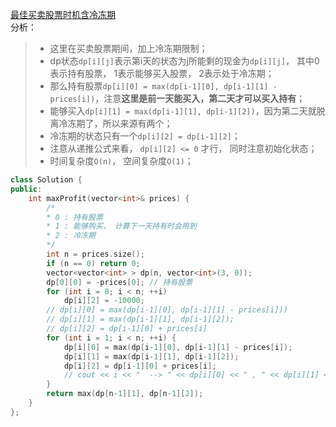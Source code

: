 [最佳买卖股票时机含冷冻期](https://leetcode-cn.com/problems/best-time-to-buy-and-sell-stock-with-cooldown/)  
分析：  
> * 这里在买卖股票期间，加上冷冻期限制；  
> * dp状态`dp[i][j]`表示第i天的状态为j所能剩的现金为`dp[i][j]`， 其中0表示持有股票， 1表示能够买入股票， 2表示处于冷冻期；  
> * 那么持有股票`dp[i][0] = max(dp[i-1][0], dp[i-1][1] - prices[i])`，注意**这里是前一天能买入，第二天才可以买入持有**；  
> * 能够买入`dp[i][1] = max(dp[i-1][1], dp[i-1][2])`，因为第二天就脱离冷冻期了，所以来源有两个；  
> * 冷冻期的状态只有一个`dp[i][2] = dp[i-1][2]`；  
> * 注意从递推公式来看， `dp[i][2] <= 0` 才行， 同时注意初始化状态；  
> * 时间复杂度`O(n)`， 空间复杂度`O(1)`；  
```C++
class Solution {
public:
    int maxProfit(vector<int>& prices) {
        /*
        * 0 : 持有股票
        * 1 : 能够购买， 计算下一天持有时会用到
        * 2 : 冷冻期
        */
        int n = prices.size();
        if (n == 0) return 0;
        vector<vector<int> > dp(n, vector<int>(3, 0));
        dp[0][0] = -prices[0]; // 持有股票
        for (int i = 0; i < n; ++i) 
            dp[i][2] = -10000;
        // dp[i][0] = max(dp[i-1][0], dp[i-1][1] - prices[i]))
        // dp[i][1] = max(dp[i-1][1], dp[i-1][2]); 
        // dp[i][2] = dp[i-1][0] + prices[i]
        for (int i = 1; i < n; ++i) {
            dp[i][0] = max(dp[i-1][0], dp[i-1][1] - prices[i]);
            dp[i][1] = max(dp[i-1][1], dp[i-1][2]);
            dp[i][2] = dp[i-1][0] + prices[i];
            // cout << i << "  --> " << dp[i][0] << " , " << dp[i][1] << " , " << dp[i][2] << endl;
        }
        return max(dp[n-1][1], dp[n-1][2]);
    }
};
```
